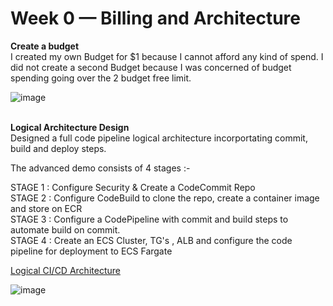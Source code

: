 # Week 0 — Billing and Architecture
<b> Create a budget </b> <br>
I created my own Budget for $1 because I cannot afford any kind of spend. I did not create a second Budget because I was concerned of budget spending going over the 2 budget free limit.

![image](https://user-images.githubusercontent.com/88491497/224267037-e9f45136-f529-4f60-8987-b050c876447d.png) <br><br>

<b> Logical Architecture Design </b> <br>
Designed a full code pipeline logical architecture incorportating commit, build and deploy steps.

The advanced demo consists of 4 stages :-

STAGE 1 : Configure Security & Create a CodeCommit Repo <br>
STAGE 2 : Configure CodeBuild to clone the repo, create a container image and store on ECR <br>
STAGE 3 : Configure a CodePipeline with commit and build steps to automate build on commit.<br>
STAGE 4 : Create an ECS Cluster, TG's , ALB and configure the code pipeline for deployment to ECS Fargate

<a href="https://lucid.app/lucidchart/9d61629e-4bea-4396-997e-871c32157d6a/edit?viewport_loc=-16%2C-100%2C1365%2C617%2C0_0&invitationId=inv_5c045cab-88fa-4f0e-9989-9c0d4f77feb2"> Logical CI/CD Architecture </a>

![image](https://user-images.githubusercontent.com/88491497/223996386-b9ae2df1-f03f-485e-bc61-984d2bd62170.png)
